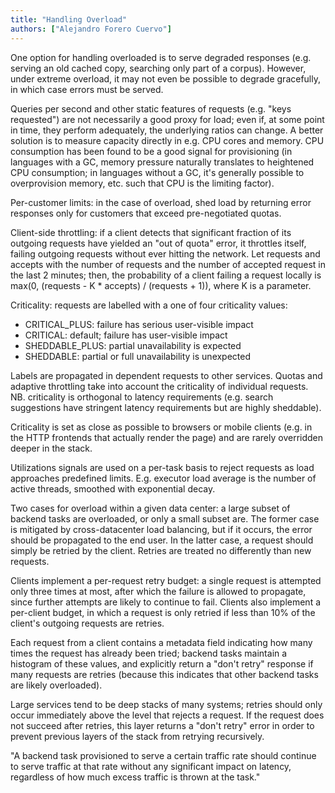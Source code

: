 ```yaml
---
title: "Handling Overload"
authors: ["Alejandro Forero Cuervo"]
---
```


One option for handling overloaded is to serve degraded responses (e.g. serving an old cached copy, searching only part of a corpus). However, under extreme overload, it may not even be possible to degrade gracefully, in which case errors must be served.

Queries per second and other static features of requests (e.g. "keys requested") are not necessarily a good proxy for load; even if, at some point in time, they perform adequately, the underlying ratios can change. A better solution is to measure capacity directly in e.g. CPU cores and memory. CPU consumption has been found to be a good signal for provisioning (in languages with a GC, memory pressure naturally translates to heightened CPU consumption; in languages without a GC, it's generally possible to overprovision memory, etc. such that CPU is the limiting factor).

Per-customer limits: in the case of overload, shed load by returning error responses only for customers that exceed pre-negotiated quotas.

Client-side throttling: if a client detects that significant fraction of its outgoing requests have yielded an "out of quota" error, it throttles itself, failing outgoing requests without ever hitting the network. Let requests and accepts with the number of requests and the number of accepted request in the last 2 minutes; then, the probability of a client failing a request locally is max(0, (requests - K * accepts) / (requests + 1)), where K is a parameter.

Criticality: requests are labelled with a one of four criticality values:
- CRITICAL_PLUS: failure has serious user-visible impact
- CRITICAL: default; failure has user-visible impact
- SHEDDABLE_PLUS: partial unavailability is expected
- SHEDDABLE: partial or full unavailability is unexpected

Labels are propagated in dependent requests to other services. Quotas and adaptive throttling take into account the criticality of individual requests. NB. criticality is orthogonal to latency requirements (e.g. search suggestions have stringent latency requirements but are highly sheddable).

Criticality is set as close as possible to browsers or mobile clients (e.g. in the HTTP frontends that actually render the page) and are rarely overridden deeper in the stack.

Utilizations signals are used on a per-task basis to reject requests as load approaches predefined limits. E.g. executor load average is the number of active threads, smoothed with exponential decay.

Two cases for overload within a given data center: a large subset of backend tasks are overloaded, or only a small subset are. The former case is mitigated by cross-datacenter load balancing, but if it occurs, the error should be propagated to the end user. In the latter case, a request should simply be retried by the client. Retries are treated no differently than new requests.

Clients implement a per-request retry budget: a single request is attempted only three times at most, after which the failure is allowed to propagate, since further attempts are likely to continue to fail. Clients also implement a per-client budget, in which a request is only retried if less than 10% of the client's outgoing requests are retries.

Each request from a client contains a metadata field indicating how many times the request has already been tried; backend tasks maintain a histogram of these values, and explicitly return a "don't retry" response if many requests are retries (because this indicates that other backend tasks are likely overloaded).

Large services tend to be deep stacks of many systems; retries should only occur immediately above the level that rejects a request. If the request does not succeed after retries, this layer returns a "don't retry" error in order to prevent previous layers of the stack from retrying recursively.

"A backend task provisioned to serve a certain traffic rate should continue to serve traffic at that rate without any significant impact on latency, regardless of how much excess traffic is thrown at the task."
